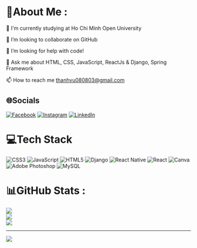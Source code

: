 # 💫About Me :
🌱 I'm currently studying at Ho Chi Minh Open University

👯 I’m looking to collaborate on GitHub

🤔 I’m looking for help with code!

💬 Ask me about HTML, CSS, JavaScript, ReactJs & Django, Spring Framework

📫 How to reach me thanhvu080803@gmail.com

## 🌐Socials
[![Facebook](https://img.shields.io/badge/Facebook-%231877F2.svg?logo=Facebook&logoColor=white)](https://facebook.com/https://www.facebook.com/profile.php?id=100037520629512) [![Instagram](https://img.shields.io/badge/Instagram-%23E4405F.svg?logo=Instagram&logoColor=white)](https://instagram.com/https://www.instagram.com/thanhvu8803/) [![LinkedIn](https://img.shields.io/badge/LinkedIn-%230077B5.svg?logo=linkedin&logoColor=white)](https://linkedin.com/in/https://www.linkedin.com/in/vu-thanh-267870324/) 

# 💻Tech Stack
![CSS3](https://img.shields.io/badge/css3-%231572B6.svg?style=for-the-badge&logo=css3&logoColor=white) ![JavaScript](https://img.shields.io/badge/javascript-%23323330.svg?style=for-the-badge&logo=javascript&logoColor=%23F7DF1E) ![HTML5](https://img.shields.io/badge/html5-%23E34F26.svg?style=for-the-badge&logo=html5&logoColor=white) ![Django](https://img.shields.io/badge/django-%23092E20.svg?style=for-the-badge&logo=django&logoColor=white) ![React Native](https://img.shields.io/badge/react_native-%2320232a.svg?style=for-the-badge&logo=react&logoColor=%2361DAFB) ![React](https://img.shields.io/badge/react-%2320232a.svg?style=for-the-badge&logo=react&logoColor=%2361DAFB) ![Canva](https://img.shields.io/badge/Canva-%2300C4CC.svg?style=for-the-badge&logo=Canva&logoColor=white) ![Adobe Photoshop](https://img.shields.io/badge/adobephotoshop-%2331A8FF.svg?style=for-the-badge&logo=adobephotoshop&logoColor=white) ![MySQL](https://img.shields.io/badge/mysql-%2300f.svg?style=for-the-badge&logo=mysql&logoColor=white)
# 📊GitHub Stats :
![](https://github-readme-stats.vercel.app/api?username=ThanhVu080803&theme=radical&hide_border=false&include_all_commits=false&count_private=false)<br/>
![](https://github-readme-streak-stats.herokuapp.com/?user=ThanhVu080803&theme=radical&hide_border=false)<br/>
![](https://github-readme-stats.vercel.app/api/top-langs/?username=ThanhVu080803&theme=radical&hide_border=false&include_all_commits=false&count_private=false&layout=compact)

---
[![](https://visitcount.itsvg.in/api?id=ThanhVu080803&icon=0&color=0)](https://visitcount.itsvg.in)
